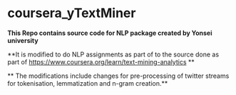 # coursera_yTextMiner

**This Repo contains source code for NLP package created by Yonsei university**

**It is modified to do NLP assignments as part of to the source done as part of https://www.coursera.org/learn/text-mining-analytics **

** The modifications include changes for pre-processing of twitter streams for tokenisation, lemmatization and n-gram creation.**
